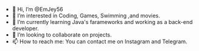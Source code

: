 - 👋 Hi, I’m @EmJey56
- 👀 I’m interested in Coding, Games, Swimming ,and movies.
- 🌱 I’m currently learning Java's farameworks and working as a back-end developer.
- 💞️ I’m looking to collaborate on projects.
- 📫 How to reach me: You can contact me on Instagram and Telegram.
